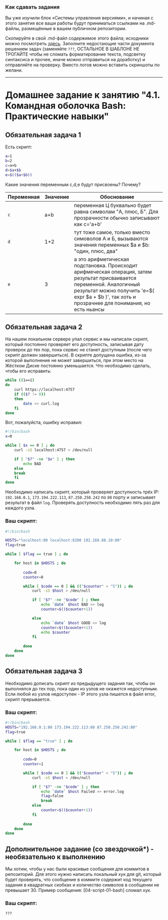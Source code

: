 ### Как сдавать задания

Вы уже изучили блок «Системы управления версиями», и начиная с этого занятия все ваши работы будут приниматься ссылками на .md-файлы, размещённые в вашем публичном репозитории.

Скопируйте в свой .md-файл содержимое этого файла; исходники можно посмотреть [здесь](https://raw.githubusercontent.com/netology-code/sysadm-homeworks/devsys10/04-script-01-bash/README.md). Заполните недостающие части документа решением задач (заменяйте `???`, ОСТАЛЬНОЕ В ШАБЛОНЕ НЕ ТРОГАЙТЕ чтобы не сломать форматирование текста, подсветку синтаксиса и прочее, иначе можно отправиться на доработку) и отправляйте на проверку. Вместо логов можно вставить скриншоты по желани.

---


# Домашнее задание к занятию "4.1. Командная оболочка Bash: Практические навыки"

## Обязательная задача 1

Есть скрипт:
```bash
a=1
b=2
c=a+b
d=$a+$b
e=$(($a+$b))
```

Какие значения переменным c,d,e будут присвоены? Почему?

| Переменная  | Значение | Обоснование |
| ------------- | ------------- | ------------- |
| `c`  | a+b  | переменная Ц буквально будет равна символам "A, плюс, Б". Для прозрачности обычно записывают как с='a+b' |
| `d`  | 1+2  | тут тоже самое, только вместо симоволов А и Б, вызываются значения переменных $a и $b: "один, плюс, два" |
| `e`  | 3  | а это арифметическая подстановка. Происходит арифмеческая операция, затем результат присваивается переменной. Аналогичный результат можно получить  'e=$( expr $a + $b )', так хоть и прозрачнее для понимания, но есть ньансы |


## Обязательная задача 2
На нашем локальном сервере упал сервис и мы написали скрипт, который постоянно проверяет его доступность, записывая дату проверок до тех пор, пока сервис не станет доступным (после чего скрипт должен завершиться). В скрипте допущена ошибка, из-за которой выполнение не может завершиться, при этом место на Жёстком Диске постоянно уменьшается. Что необходимо сделать, чтобы его исправить:
```bash
while ((1==1)
do
	curl https://localhost:4757
	if (($? != 0))
	then
		date >> curl.log
	fi
done
```
Вот, пожалуйста, ошибку исправил:
```bash
#!/bin/bash
x=0

while [ $x == 0 ] ; do
	curl -sS localhost:4757 > /dev/null

	if [ "$?" -ne "$x" ] ; then
		echo BAD
	else
	break	
	fi
done
```

Необходимо написать скрипт, который проверяет доступность трёх IP: `192.168.0.1`, `173.194.222.113`, `87.250.250.242` по `80` порту и записывает результат в файл `log`. Проверять доступность необходимо пять раз для каждого узла.

### Ваш скрипт:
```bash
#!/bin/bash

HOSTS="localhost:80 localhost:8200 192.168.88.10:80"
flag=true

while [ $flag == true ] ; do

	for host in $HOSTS ; do
	
		code=0
		counter=0

		while [ $code == 0 ] && (("$counter" < "5")) ; do
			curl -sS $host > /dev/null

			if [ "$?" -ne "$code" ] ; then
				echo `date` $host BAD >> log
				counter=$(($counter+1))

			else
				echo `date` $host GOOD >> log
				counter=$(($counter+1))
				echo $counter 
			fi
			
		done
	done
done
```

## Обязательная задача 3
Необходимо дописать скрипт из предыдущего задания так, чтобы он выполнялся до тех пор, пока один из узлов не окажется недоступным. Если любой из узлов недоступен - IP этого узла пишется в файл error, скрипт прерывается.

### Ваш скрипт:
```bash
#!/bin/bash
HOSTS="192.168.0.1:80 173.194.222.113:80 87.250.250.242:80"
flag=true

while [ $flag == "true" ] ; do

	for host in $HOSTS ; do
  
		code=0
		counter=1

		while [ $code == 0 ] && (("$counter" < "5")) ; do
			curl -sS $host > /dev/null

			if [ "$?" -ne "$code" ] ; then
				echo `date` $host Failed >> error.log
				flag=false
				break
			else
				counter=$(($counter+1)) 
			fi
			
		done
	done
done
```

## Дополнительное задание (со звездочкой*) - необязательно к выполнению

Мы хотим, чтобы у нас были красивые сообщения для коммитов в репозиторий. Для этого нужно написать локальный хук для git, который будет проверять, что сообщение в коммите содержит код текущего задания в квадратных скобках и количество символов в сообщении не превышает 30. Пример сообщения: \[04-script-01-bash\] сломал хук.

### Ваш скрипт:
```bash
???
```
